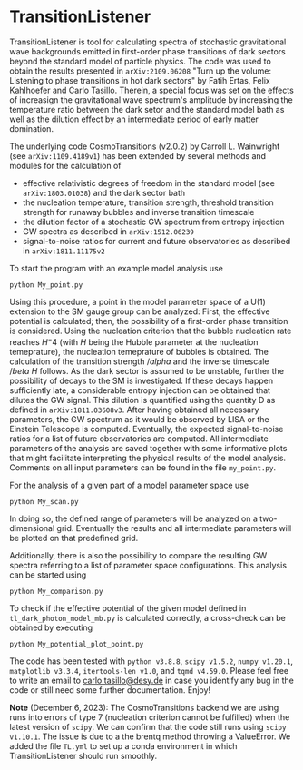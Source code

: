 # TransitionListener
TransitionListener is tool for calculating spectra of stochastic gravitational wave backgrounds emitted in first-order phase transitions of dark sectors beyond the standard model of particle physics. The code was used to obtain the results presented in `arXiv:2109.06208` "Turn up the volume: Listening to phase transitions in hot dark sectors" by Fatih Ertas, Felix Kahlhoefer and Carlo Tasillo. Therein, a special focus was set on the effects of increasign the gravitational wave spectrum's amplitude by increasing the temperature ratio between the dark setor and the standard model bath as well as the dilution effect by an intermediate period of early matter domination.

The underlying code CosmoTransitions (v2.0.2) by Carroll L. Wainwright (see `arXiv:1109.4189v1`) has been extended by several methods and modules for the calculation of
- effective relativistic degrees of freedom in the standard model (see `arXiv:1803.01038`) and the dark sector bath
- the nucleation temperature, transition strength, threshold transition strength for runaway bubbles and inverse transition timescale
- the dilution factor of a stochastic GW spectrum from entropy injection
- GW spectra as described in `arXiv:1512.06239`
- signal-to-noise ratios for current and future observatories as described in `arXiv:1811.11175v2`

To start the program with an example model analysis use

	python My_point.py

Using this procedure, a point in the model parameter space of a U(1) extension to the SM gauge group can be analyzed: First, the effective potential is calculated; then, the possibility of a first-order phase transition is considered. Using the nucleation criterion that the bubble nucleation rate reaches $H^-4$ (with $H$ being the Hubble parameter at the nucleation temeprature), the nucleation temeprature of bubbles is obtained. The calculation of the transition strength $/alpha$ and the inverse timescale $/beta \ H$ follows. As the dark sector is assumed to be unstable, further the possibility of decays to the SM is investigated. If these decays happen sufficiently late, a considerable entropy injection can be obtained that dilutes the GW signal. This dilution is quantified using the quantity D as defined in `arXiv:1811.03608v3`. After having obtained all necessary parameters, the GW spectrum as it would be observed by LISA or the Einstein Telescope is computed. Eventually, the expected signal-to-noise ratios for a list of future observatories are computed. All intermediate parameters of the analysis are saved together with some informative plots that might facilitate interpreting the physical results of the model analysis. Comments on all input parameters can be found in the file `my_point.py`.

For the analysis of a given part of a model parameter space use

	python My_scan.py

In doing so, the defined range of parameters will be analyzed on a two-dimensional grid. Eventually the results and all intermediate parameters will be plotted on that predefined grid.

Additionally, there is also the possibility to compare the resulting GW spectra referring to a list of parameter space configurations. This analysis can be started using

	python My_comparison.py

To check if the effective potential of the given model defined in `tl_dark_photon_model_mb.py` is calculated correctly, a cross-check can be obtained by executing

	python My_potential_plot_point.py

The code has been tested with `python v3.8.8`, `scipy v1.5.2`, `numpy v1.20.1`, `matplotlib v3.3.4`, `itertools-len v1.0`, and `tqmd v4.59.0`. Please feel free to write an email to carlo.tasillo@desy.de in case you identify any bug in the code or still need some further documentation. Enjoy!

**Note** (December 6, 2023): The CosmoTransitions backend we are using runs into errors of type 7 (nucleation criterion cannot be fulfilled) when the latest version of `scipy`. We can confirm that the code still runs using `scipy v1.10.1`. The issue is due to a the brentq method throwing a ValueError. We added the file `TL.yml` to set up a conda environment in which TransitionListener should run smoothly.